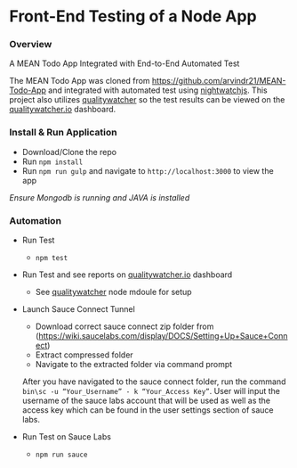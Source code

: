 Front-End Testing of a Node App
=============
### Overview

A MEAN Todo App Integrated with End-to-End Automated Test

The MEAN Todo App was cloned from https://github.com/arvindr21/MEAN-Todo-App 
and integrated with automated test using [nightwatchjs](http://nightwatchjs.org/). 
This project also utilizes [qualitywatcher](https://github.com/QualityWorksCG/qualitywatcher) 
so the test results can be viewed on the [qualitywatcher.io](http://qualitywatcher.io/) dashboard.

### Install & Run Application

* Download/Clone the repo
* Run `npm install`
* Run `npm run gulp` and navigate to `http://localhost:3000` to view the app

_*Ensure Mongodb is running and JAVA is installed*_

### Automation

* Run Test
    * `npm test`
* Run Test and see reports on [qualitywatcher.io](http://qualitywatcher.io/) dashboard
    * See [qualitywatcher](https://github.com/QualityWorksCG/qualitywatcher) node mdoule for setup

* Launch Sauce Connect Tunnel
    *	Download correct sauce connect zip folder from (https://wiki.saucelabs.com/display/DOCS/Setting+Up+Sauce+Connect)
    *	Extract compressed folder
    *	Navigate to the extracted folder via command prompt

    After you have navigated to the sauce connect folder, run the command `bin\sc -u “Your_Username” - k “Your_Access Key”`. User will input the username of the sauce labs account that will be used as well as the access key which can be found in the user settings section of sauce labs.

* Run Test on Sauce Labs
    * `npm run sauce`